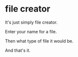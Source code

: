 # file creator
It's just simply file creator.

Enter your name for a file.

Then what type of file it would be.

And that's it.
